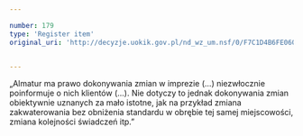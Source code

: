 ```yaml
---

number: 179
type: 'Register item'
original_uri: 'http://decyzje.uokik.gov.pl/nd_wz_um.nsf/0/F7C1D4B6FE06007EC12572DD0032945F?OpenDocument'


---
```


„Almatur ma prawo dokonywania zmian w imprezie (...) niezwłocznie poinformuje o nich klientów (...). Nie dotyczy to jednak dokonywania zmian obiektywnie uznanych za mało istotne, jak na przykład zmiana zakwaterowania bez obniżenia standardu w obrębie tej samej miejscowości, zmiana kolejności świadczeń itp.”
